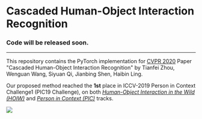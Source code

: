 # Cascaded Human-Object Interaction Recognition

### Code will be released soon.
---

This repository contains the PyTorch implementation for [CVPR 2020](http://cvpr2020.thecvf.com/) Paper "Cascaded Human-Object Interaction Recognition" by Tianfei Zhou, Wenguan Wang, Siyuan Qi, Jianbing Shen, Haibin Ling.

Our proposed method reached the __1st__ place in ICCV-2019 Person in Context Challenge1 (PIC19 Challenge), on both [_Human-Object Interaction in the Wild (HOIW)_](http://picdataset.com/challenge/leaderboard/pic2019) and [_Person in Context (PIC)_](http://picdataset.com/challenge/leaderboard/hoi2019) tracks.

![](../master/framework.png)
